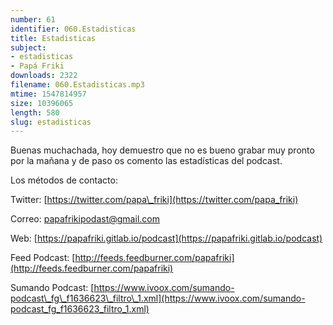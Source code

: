 ```yaml
---
number: 61
identifier: 060.Estadisticas
title: Estadisticas
subject:
- estadisticas
- Papá Friki
downloads: 2322
filename: 060.Estadisticas.mp3
mtime: 1547814957
size: 10396065
length: 580
slug: estadisticas
---
```

Buenas muchachada, hoy demuestro que no es bueno grabar muy pronto por la mañana y de paso os comento las estadísticas del podcast.  

Los métodos de contacto:  

Twitter: [https://twitter.com/papa\_friki](https://twitter.com/papa_friki)

Correo: [papafrikipodast@gmail.com](https://archive.org/details/papafrikipodast@gmail.com)

Web: [https://papafriki.gitlab.io/podcast](https://papafriki.gitlab.io/podcast)

Feed Podcast: [http://feeds.feedburner.com/papafriki](http://feeds.feedburner.com/papafriki)

Sumando Podcast: [https://www.ivoox.com/sumando-podcast\_fg\_f1636623\_filtro\_1.xml](https://www.ivoox.com/sumando-podcast_fg_f1636623_filtro_1.xml)